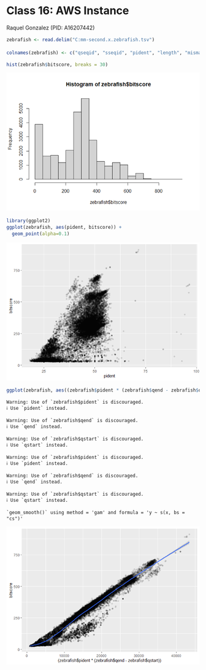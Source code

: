 # Class 16: AWS Instance
Raquel Gonzalez (PID: A16207442)

``` r
zebrafish <- read.delim("C:mm-second.x.zebrafish.tsv")

colnames(zebrafish) <- c("qseqid", "sseqid", "pident", "length", "mismatch", "gapopen", "qstart", "qend", "sstart", "send", "evalue", "bitscore")
```

``` r
hist(zebrafish$bitscore, breaks = 30)
```

![](class16_files/figure-commonmark/unnamed-chunk-2-1.png)

``` r
library(ggplot2)
ggplot(zebrafish, aes(pident, bitscore)) +
  geom_point(alpha=0.1)
```

![](class16_files/figure-commonmark/unnamed-chunk-3-1.png)

``` r
ggplot(zebrafish, aes((zebrafish$pident * (zebrafish$qend - zebrafish$qstart)), bitscore)) + geom_point(alpha=0.1) + geom_smooth()
```

    Warning: Use of `zebrafish$pident` is discouraged.
    ℹ Use `pident` instead.

    Warning: Use of `zebrafish$qend` is discouraged.
    ℹ Use `qend` instead.

    Warning: Use of `zebrafish$qstart` is discouraged.
    ℹ Use `qstart` instead.

    Warning: Use of `zebrafish$pident` is discouraged.
    ℹ Use `pident` instead.

    Warning: Use of `zebrafish$qend` is discouraged.
    ℹ Use `qend` instead.

    Warning: Use of `zebrafish$qstart` is discouraged.
    ℹ Use `qstart` instead.

    `geom_smooth()` using method = 'gam' and formula = 'y ~ s(x, bs = "cs")'

![](class16_files/figure-commonmark/unnamed-chunk-4-1.png)

